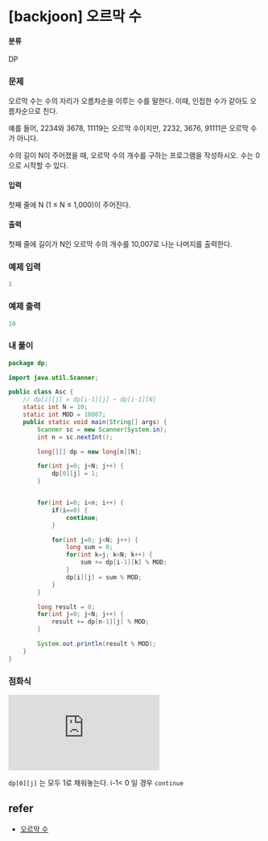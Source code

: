 # [backjoon] 오르막 수 

#### 분류

DP

### 문제


오르막 수는 수의 자리가 오름차순을 이루는 수를 말한다. 이때, 인접한 수가 같아도 오름차순으로 친다.

예를 들어, 2234와 3678, 11119는 오르막 수이지만, 2232, 3676, 91111은 오르막 수가 아니다.

수의 길이 N이 주어졌을 때, 오르막 수의 개수를 구하는 프로그램을 작성하시오. 수는 0으로 시작할 수 있다.


#### 입력


첫째 줄에 N (1 ≤ N ≤ 1,000)이 주어진다.


#### 출력


첫째 줄에 길이가 N인 오르막 수의 개수를 10,007로 나눈 나머지를 출력한다.


### 예제 입력

```java
1

```

### 예제 출력

```java
10

```

### 내 풀이

```java
package dp;

import java.util.Scanner;

public class Asc {
    // dp[i][j] = dp[i-1][j] ~ dp[i-1][N]
    static int N = 10;
    static int MOD = 10007;
    public static void main(String[] args) {
        Scanner sc = new Scanner(System.in);
        int n = sc.nextInt();

        long[][] dp = new long[n][N];

        for(int j=0; j<N; j++) {
            dp[0][j] = 1;
        }


        for(int i=0; i<n; i++) {
            if(i==0) {
                continue;
            }

            for(int j=0; j<N; j++) {
                long sum = 0;
                for(int k=j; k<N; k++) {
                    sum += dp[i-1][k] % MOD;
                }
                dp[i][j] = sum % MOD;
            }
        }

        long result = 0;
        for(int j=0; j<N; j++) {
            result += dp[n-1][j] % MOD;
        }

        System.out.println(result % MOD);
    }
}

```

### 점화식

![](https://latex.codecogs.com/gif.latex?%24%24dp%5Bi%5D%5Bj%5D%20%3D%20%5Csum_%7Bk%3Dj%7D%5EN%20dp%5Bi-1%5D%5Bk%5D%20%3D%20dp%5Bi-1%5D%5Bk+1%5D%20+%20dp%5Bi-1%5D%5Bk+2%5D%20+%20%5Cldots%20+%20dp%5Bi-1%5D%5Bk+N%5D%20%24%24)

`dp[0][j]` 는 모두 1로 채워놓는다. i-1< 0 일 경우 `continue`

## refer

- [오르막 수](https://www.acmicpc.net/problem/11057)